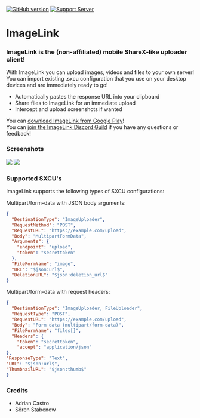 [![GitHub version](https://badge.fury.io/gh/adrifcastr%2FImageLink.svg)](https://github.com/adrifcastr/ImageLink)
[![Support Server](https://img.shields.io/discord/844574704698130492.svg?color=7289da&label=ImageLink&logo=discord&style=flat-round)](https://discord.gg/MSDcP79cch)

# ImageLink
### ImageLink is the (non-affiliated) mobile ShareX-like uploader client!

With ImageLink you can upload images, videos and files to your own server!
You can import existing .sxcu configuration that you use on your desktop devices and are immediately ready to go!

- Automatically pastes the response URL into your clipboard
- Share files to ImageLink for an immediate upload
- Intercept and upload screenshots if wanted

You can [download ImageLink from Google Play](https://play.google.com/store/apps/details?id=com.castdrian.imagelink)!\
You can [join the ImageLink Discord Guild](https://discord.gg/MSDcP79cch) if you have any questions or feedback!


### Screenshots

<a href="https://depressed-lemonade.me/X2eRrBp.png"><img src="https://depressed-lemonade.me/X2eRrBp.png"/></a>
<a href="https://depressed-lemonade.me/w8zH5Ll.png"><img src="https://depressed-lemonade.me/w8zH5Ll.png"/></a>


### Supported SXCU's

ImageLink supports the following types of SXCU configurations:

Multipart/form-data with JSON body arguments:
```json
{
  "DestinationType": "ImageUploader",
  "RequestMethod": "POST",
  "RequestURL": "https://example.com/upload",
  "Body": "MultipartFormData",
  "Arguments": {
    "endpoint": "upload",
    "token": "secrettoken"
  },
  "FileFormName": "image",
  "URL": "$json:url$",
  "DeletionURL": "$json:deletion_url$"
}
```

Multipart/form-data with request headers:
```json
{
  "DestinationType": "ImageUploader, FileUploader",
  "RequestType": "POST",
  "RequestURL": "https://example.com/upload",
  "Body": "Form data (multipart/form-data)",
  "FileFormName": "files[]",
  "Headers": {
    "token": "secrettoken",
    "accept": "application/json"
},
"ResponseType": "Text",
"URL": "$json:url$",
"ThumbnailURL": "$json:thumb$"
}
```

### Credits

- Adrian Castro
- Sören Stabenow
